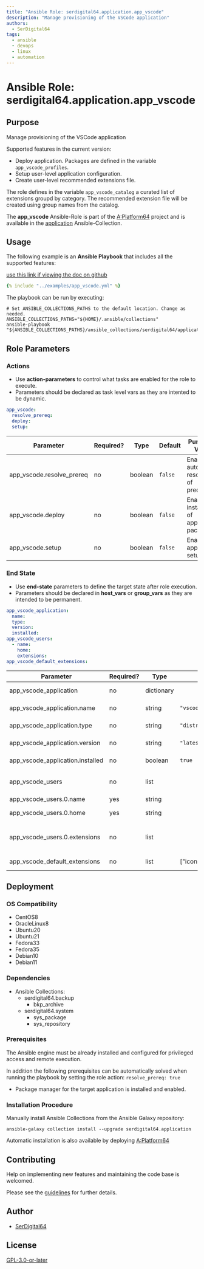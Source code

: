 ```yaml
---
title: "Ansible Role: serdigital64.application.app_vscode"
description: "Manage provisioning of the VSCode application"
authors:
  - SerDigital64
tags:
  - ansible
  - devops
  - linux
  - automation
---
```


# Ansible Role: serdigital64.application.app_vscode

## Purpose

Manage provisioning of the VSCode application

Supported features in the current version:

- Deploy application. Packages are defined in the variable `app_vscode_profiles`.
- Setup user-level application configuration.
- Create user-level recommended extensions file.

The role defines in the variable `app_vscode_catalog` a curated list of extensions groupd by category. The recommended extension file will be created using group names from the catalog.

The **app_vscode** Ansible-Role is part of the [A:Platform64](https://github.com/serdigital64/aplatform64) project and is available in the [application](https://aplatform64.readthedocs.io/en/latest/collections/application) Ansible-Collection.

## Usage

The following example is an **Ansible Playbook** that includes all the supported features:

[use this link if viewing the doc on github](https://github.com/aplatform64/application/blob/main/playbooks/app_vscode.yml)

```yaml
{% include "../examples/app_vscode.yml" %}
```

The playbook can be run by executing:

```shell
# Set ANSIBLE_COLLECTIONS_PATHS to the default location. Change as needed.
ANSIBLE_COLLECTIONS_PATHS="${HOME}/.ansible/collections"
ansible-playbook "${ANSIBLE_COLLECTIONS_PATHS}/ansible_collections/serdigital64/application/playbooks/app_vscode.yml"
```

## Role Parameters

### Actions

- Use **action-parameters** to control what tasks are enabled for the role to execute.
- Parameters should be declared as task level vars as they are intented to be dynamic.

```yaml
app_vscode:
  resolve_prereq:
  deploy:
  setup:
```

| Parameter                 | Required? | Type    | Default | Purpose / Value                             |
| ------------------------- | --------- | ------- | ------- | ------------------------------------------- |
| app_vscode.resolve_prereq | no        | boolean | `false` | Enable automatic resolution of prequisites  |
| app_vscode.deploy         | no        | boolean | `false` | Enable installation of application packages |
| app_vscode.setup          | no        | boolean | `false` | Enable application setup                    |

### End State

- Use **end-state** parameters to define the target state after role execution.
- Parameters should be declared in **host_vars** or **group_vars** as they are intended to be permanent.

```yaml
app_vscode_application:
  name:
  type:
  version:
  installed:
app_vscode_users:
  - name:
    home:
    extensions:
app_vscode_default_extensions:
```

| Parameter                        | Required? | Type       | Default                    | Purpose / Value                                             |
| -------------------------------- | --------- | ---------- | -------------------------- | ----------------------------------------------------------- |
| app_vscode_application           | no        | dictionary |                            | Set application package end state                           |
| app_vscode_application.name      | no        | string     | `"vscode"`                 | Select application package name                             |
| app_vscode_application.type      | no        | string     | `"distro"`                 | Select application package type                             |
| app_vscode_application.version   | no        | string     | `"latest"`                 | Select application package version                          |
| app_vscode_application.installed | no        | boolean    | `true`                     | Set application package end state                           |
| app_vscode_users                 | no        | list       |                            | Target list of users where the app will be configured       |
| app_vscode_users.0.name          | yes       | string     |                            | User's login name                                           |
| app_vscode_users.0.home          | yes       | string     |                            | User's home directory, full path                            |
| app_vscode_users.0.extensions    | no        | list       |                            | List of extension groups as defined in `app_vscode_catalog` |
| app_vscode_default_extensions    | no        | list       | ["icons","themes","tools"] | List of default extension groups                            |

## Deployment

### OS Compatibility

- CentOS8
- OracleLinux8
- Ubuntu20
- Ubuntu21
- Fedora33
- Fedora35
- Debian10
- Debian11

### Dependencies

- Ansible Collections:
  - serdigital64.backup
    - bkp_archive
  - serdigital64.system
    - sys_package
    - sys_repository

### Prerequisites

The Ansible engine must be already installed and configured for privileged access and remote execution.

In addition the following prerequisites can be automatically solved when running the playbook by setting the role action: `resolve_prereq: true`

- Package manager for the target application is installed and enabled.

### Installation Procedure

Manually install Ansible Collections from the Ansible Galaxy repository:

```shell
ansible-galaxy collection install --upgrade serdigital64.application
```

Automatic installation is also available by deploying [A:Platform64](https://aplatform64.readthedocs.io/en/latest/#deployment)

## Contributing

Help on implementing new features and maintaining the code base is welcomed.

Please see the [guidelines](https://aplatform64.readthedocs.io/en/latest/contributing/CONTRIBUTING) for further details.

## Author

- [SerDigital64](https://serdigital64.github.io/)

## License

[GPL-3.0-or-later](https://www.gnu.org/licenses/gpl-3.0.txt)
